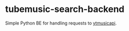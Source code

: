 # tubemusic-search-backend

Simple Python BE for handling requests to [ytmusicapi](https://github.com/sigma67/ytmusicapi).
